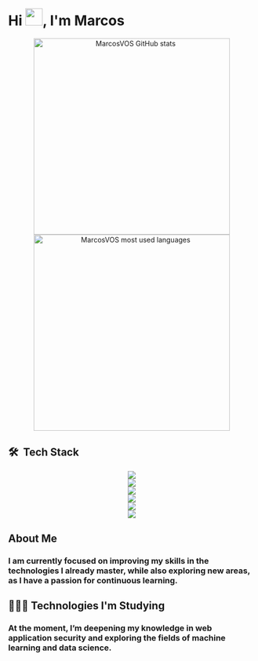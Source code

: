 
<h1 align="left">Hi <img src="https://www.emojiall.com/images/240/telegram/1f44b.gif" width="35px">, I'm Marcos</h1>

<p align="center">
  <img width="400px" src="https://github-readme-stats.vercel.app/api?username=MarcosVOS&show_icons=true&theme=highcontrast" alt="MarcosVOS GitHub stats"/><br/>
  <img width="400px" src="https://github-readme-stats.vercel.app/api/top-langs/?username=MarcosVOS&layout=compact&theme=highcontrast" alt="MarcosVOS most used languages"/>
</p>

## 🛠 &nbsp;Tech Stack

  <div align="center" >
    <a href="https://skillicons.dev"   >
      <img src="https://skillicons.dev/icons?i=c,cpp,javascript,typescript,python,java,go,rust" />
    </a>
    <br />
  </div>

 <div align="center" >
    <a href="https://skillicons.dev"   >
      <img src="https://skillicons.dev/icons?i=html,css,jquery,bootstrap,react,styledcomponents,nextjs,materialui,tailwind" />
    </a>
    <br />
  </div>

 <div align="center" >
    <a href="https://skillicons.dev"   >
      <img src="https://skillicons.dev/icons?i=nodejs,express,django,flask,fastapi,spring" />
    </a>
    <br />
  </div>

  <div align="center" >
    <a href="https://skillicons.dev"   >
      <img src="https://skillicons.dev/icons?i=postgres,mongodb,mysql,redis" />
    </a>
      <br />
  </div>
 <div align="center" >
    <a href="https://skillicons.dev"   >
      <img src="https://skillicons.dev/icons?i=aws,gcp,vercel,azure" />
    </a>
      <br />
  </div>

  <div align="center" >
    <a href="https://skillicons.dev"   >
      <img src="https://skillicons.dev/icons?i=git,linux,bash,cypress,selenium,jest,githubactions,postman,docker" />
    </a>
      <br />
  </div>


## About Me
### I am currently focused on improving my skills in the technologies I already master, while also exploring new areas, as I have a passion for continuous learning.
## 👨🏻‍💻 Technologies I'm Studying
### At the moment, I’m deepening my knowledge in web application security and exploring the fields of machine learning and data science.
